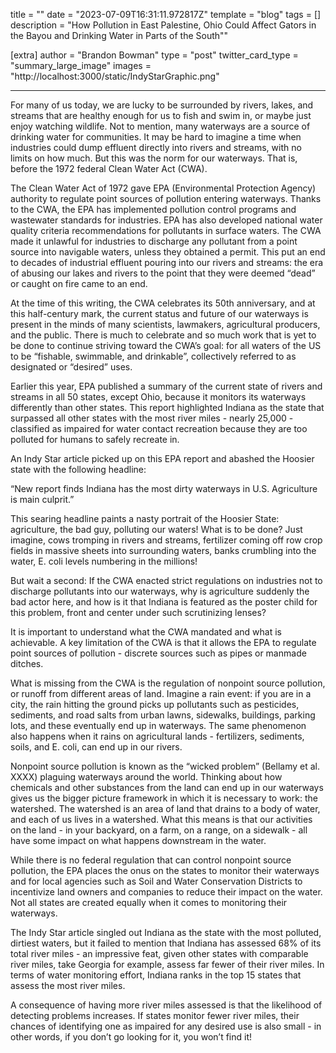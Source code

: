 title = ""
date = "2023-07-09T16:31:11.972817Z"
template = "blog"
tags = []
description = "How Pollution in East Palestine, Ohio Could Affect Gators in the Bayou and Drinking Water in Parts of the South""

[extra]
author = "Brandon Bowman"
type = "post"
twitter_card_type = "summary_large_image" 
images = "http://localhost:3000/static/IndyStarGraphic.png"

---

<!-- Ideally, for SEO there should be an image after the first paragraph or two -->

For many of us today, we are lucky to be surrounded by rivers, lakes, and streams that are healthy enough for us to fish and swim in, or maybe just enjoy watching wildlife. Not to mention, many waterways are a source of drinking water for communities. It may be hard to imagine a time when industries could dump effluent directly into rivers and streams, with no limits on how much. But this was the norm for our waterways. That is, before the 1972 federal Clean Water Act (CWA).

The Clean Water Act of 1972 gave EPA (Environmental Protection Agency) authority to regulate point sources of pollution entering waterways. Thanks to the CWA, the EPA has implemented pollution control programs and wastewater standards for industries. EPA has also developed national water quality criteria recommendations for pollutants in surface waters. The CWA made it unlawful for industries to discharge any pollutant from a point source into navigable waters, unless they obtained a permit. This put an end to decades of industrial effluent pouring into our rivers and streams: the era of abusing our lakes and rivers to the point that they were deemed “dead” or caught on fire came to an end.

At the time of this writing, the CWA celebrates its 50th anniversary, and at this half-century mark, the current status and future of our waterways is present in the minds of many scientists, lawmakers, agricultural producers, and the public. There is much to celebrate and so much work that is yet to be done to continue striving toward the CWA’s goal: for all waters of the US to be “fishable, swimmable, and drinkable”, collectively referred to as designated or “desired” uses. 

Earlier this year, EPA published a summary of the current state of rivers and streams in all 50 states, except Ohio, because it monitors its waterways differently than other states. This report highlighted Indiana as the state that surpassed all other states with the most river miles - nearly 25,000 -  classified as impaired for water contact recreation because they are too polluted for humans to safely recreate in. 

An Indy Star article picked up on this EPA report and abashed the Hoosier state with the following headline:

“New report finds Indiana has the most dirty waterways in U.S. Agriculture is main culprit.”

This searing headline paints a nasty portrait of the Hoosier State: agriculture, the bad guy, polluting our waters! What is to be done? Just imagine, cows tromping in rivers and streams, fertilizer coming off row crop fields in massive sheets into surrounding waters, banks crumbling into the water, E. coli levels numbering in the millions!

But wait a second: If the CWA enacted strict regulations on industries not to discharge pollutants into our waterways, why is agriculture suddenly the bad actor here, and how is it that Indiana is featured as the poster child for this problem, front and center under such scrutinizing lenses? 

It is important to understand what the CWA mandated and what is achievable. A key limitation of the CWA is that it allows the EPA to regulate point sources of pollution - discrete sources such as pipes or manmade ditches. 

What is missing from the CWA is the regulation of nonpoint source pollution, or runoff from different areas of land. Imagine a rain event: if you are in a city, the rain hitting the ground picks up pollutants such as pesticides, sediments, and road salts from urban lawns, sidewalks, buildings, parking lots, and these eventually end up in waterways. The same phenomenon also happens when it rains on agricultural lands - fertilizers, sediments, soils, and E. coli, can end up in our rivers.

Nonpoint source pollution is known as the “wicked problem” (Bellamy et al. XXXX) plaguing waterways around the world. Thinking about how chemicals and other substances from the land can end up in our waterways gives us the bigger picture framework in which it is necessary to work: the watershed. The watershed is an area of land that drains to a body of water, and each of us lives in a watershed. What this means is that our activities on the land - in your backyard, on a farm, on a range, on a sidewalk - all have some impact on what happens downstream in the water.

While there is no federal regulation that can control nonpoint source pollution, the EPA places the onus on the states to monitor their waterways and for local agencies such as Soil and Water Conservation Districts to incentivize land owners and companies to reduce their impact on the water. Not all states are created equally when it comes to monitoring their waterways.

The Indy Star article singled out Indiana as the state with the most polluted, dirtiest waters, but it failed to mention that Indiana has assessed 68% of its total river miles - an impressive feat, given other states with comparable river miles, take Georgia for example, assess far fewer of their river miles. In terms of water monitoring effort, Indiana ranks in the top 15 states that assess the most river miles.

A consequence of having more river miles assessed is that the likelihood of detecting problems increases. If states monitor fewer river miles, their chances of identifying one as impaired for any desired use is also small - in other words, if you don’t go looking for it, you won’t find it!



